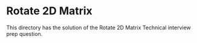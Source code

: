 # Rotate 2D Matrix

This directory has the solution of the Rotate 2D Matrix Technical interview prep question.
